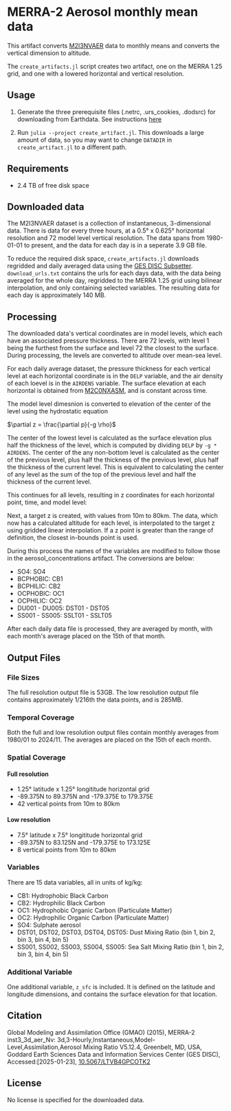 # MERRA-2 Aerosol monthly mean data

This artifact converts [M2I3NVAER](https://disc.gsfc.nasa.gov/datasets/M2I3NVAER_5.12.4/summary) data to monthly means and converts the vertical dimension to altitude.

The `create_artifacts.jl` script creates two artifact, one on the MERRA 1.25 grid, and one
with a lowered horizontal and vertical resolution.

## Usage

1. Generate the three prerequisite files (.netrc, .urs_cookies, .dodsrc) for downloading
from Earthdata. See instructions [here](https://disc.gsfc.nasa.gov/information/howto?title=How%20to%20Generate%20Earthdata%20Prerequisite%20Files)

2. Run `julia --project create_artifact.jl`. This downloads a large amount of data, so you may
want to change `DATADIR` in `create_artifact.jl` to a different path.

## Requirements

- 2.4 TB of free disk space

## Downloaded data

The M2I3NVAER dataset is a collection of instantaneous, 3-dimensional data. There is data
for every three hours, at a 0.5° x 0.625° horizontal resolution and 72 model level vertical
resolution. The data spans from 1980-01-01 to present, and the data for each day is in a
seperate 3.9 GB file.

To reduce the required disk space, `create_artifacts.jl` downloads regridded and daily averaged
data using the [GES DISC Subsetter](https://disc.gsfc.nasa.gov/information/howto?title=How%20to%20use%20the%20Level%203%20and%204%20Subsetter%20and%20Regridder). `download_urls.txt`
contains the urls for each days data, with the data being averaged for the whole day, regridded
to the MERRA 1.25 grid using bilinear interpolation, and only containing selected variables.
The resulting data for each day is approximately 140 MB.

## Processing

The downloaded data's vertical coordinates are in model levels, which each have an associated pressure
thickness. There are 72 levels, with level 1 being the furthest from the surface and level 72 the
closest to the surface. During processing, the levels are converted to altitude over mean-sea level.

For each daily average dataset, the pressure thickness for each vertical level at each horizontal coordinate
is in the `DELP` variable, and the air density of each loevel is in the
`AIRDENS` variable. The surface elevation at each horizontal is obtained from
[M2C0NXASM](https://disc.gsfc.nasa.gov/datasets/M2C0NXASM_5.12.4/summary),
and is constant across time.

The model level dimesnion is converted to elevation of the center of the level using the hydrostatic equation

$\partial z = \frac{\partial p}{-g \rho}$

The center of the lowest level is calculated as the surface elevation plus half the
thickness of the level, which is computed by dividing `DELP` by `-g * AIRDENS`.
The center of the any non-bottom level is calculated as the center of the previous level,
plus half the thickness of the previous level, plus half the thickness of the current level. This is equivalent to calculating the center of any level as
the sum of the top of the previous level and half the thickness of the current level.

This continues for all levels, resulting in z coordinates for each horizontal point, time, and model level:


Next, a target z is created, with values from 10m to 80km. The data, which now has a calculated
altitude for each level, is interpolated to the target z using gridded linear interpolation.
If a z point is greater than the range of definition, the closest in-bounds point is used.

During this process the names of the variables are modified to follow those in the
aerosol_concentrations artifact. The conversions are below:

- SO4: SO4
- BCPHOBIC: CB1
- BCPHILIC: CB2
- OCPHOBIC: OC1
- OCPHILIC: OC2
- DU001 - DU005: DST01 - DST05
- SS001 - SS005: SSLT01 - SSLT05

After each daily data file is processed, they are averaged by month, with each
month's average placed on the 15th of that month.

## Output Files

### File Sizes

The full resolution output file is 53GB. The low resolution output file contains approximately
1/216th the data points, and is 285MB.

### Temporal Coverage

Both the full and low resolution output files contain monthly averages from 1980/01 to 2024/11.
The averages are placed on the 15th of each month.

### Spatial Coverage

#### Full resolution

- 1.25° latitude x 1.25° longititude horizontal grid
- -89.375N to 89.375N and -179.375E to 179.375E
- 42 vertical points from 10m to 80km


#### Low resolution

- 7.5° latitude x 7.5° longititude horizontal grid
- -89.375N to 83.125N and -179.375E to 173.125E
- 8 vertical points from 10m to 80km

### Variables

There are 15 data variables, all in units of kg/kg:

- CB1: Hydrophobic Black Carbon
- CB2: Hydrophilic Black Carbon
- OC1: Hydrophobic Organic Carbon (Particulate Matter)
- OC2: Hydrophilic Organic Carbon (Particulate Matter)
- SO4: Sulphate aerosol
- DST01, DST02, DST03, DST04, DST05: Dust Mixing Ratio (bin 1, bin 2, bin 3, bin 4, bin 5)
- SS001, SS002, SS003, SS004, SS005: Sea Salt Mixing Ratio (bin 1, bin 2, bin 3, bin 4, bin 5)

### Additional Variable

One additional variable, `z_sfc` is included. It is defined on the latitude
and longitude dimensions, and contains the surface elevation for that location.

## Citation

Global Modeling and Assimilation Office (GMAO) (2015), MERRA-2 inst3_3d_aer_Nv: 3d,3-Hourly,Instantaneous,Model-Level,Assimilation,Aerosol Mixing Ratio V5.12.4, Greenbelt, MD, USA, Goddard Earth Sciences Data and Information Services Center (GES DISC), Accessed:\[2025-01-23\], [10.5067/LTVB4GPCOTK2](https://doi.org/10.5067/LTVB4GPCOTK2)

## License

No license is specified for the downloaded data.
